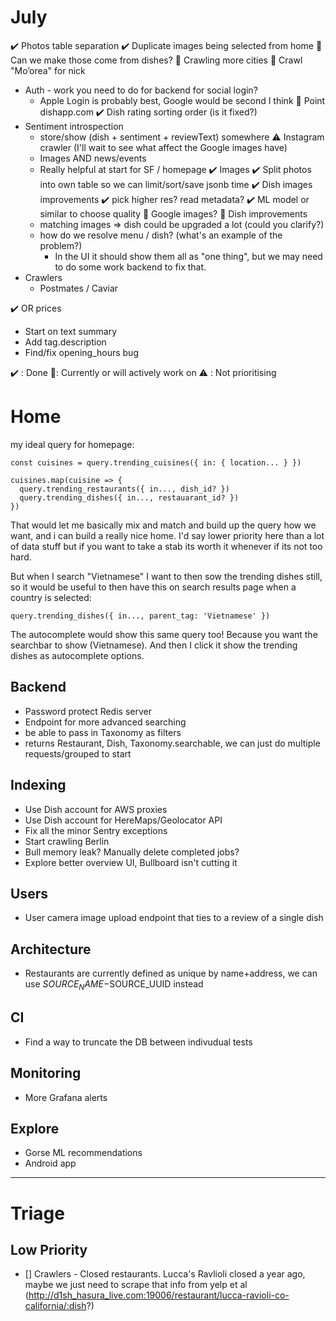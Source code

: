 # July

✔️ Photos table separation
✔️ Duplicate images being selected from home
  👷 Can we make those come from dishes?
👷 Crawling more cities
  👷 Crawl "Mo’orea" for nick
- Auth - work you need to do for backend for social login?
  - Apple Login is probably best, Google would be second I think
👷 Point dishapp.com
✔️ Dish rating sorting order (is it fixed?)
- Sentiment introspection
  - store/show (dish + sentiment + reviewText) somewhere
⚠️ Instagram crawler (I'll wait to see what affect the Google images have)
  - Images AND news/events
  - Really helpful at start for SF / homepage
✔️ Images
  ✔️ Split photos into own table so we can limit/sort/save jsonb time
  ✔️ Dish images improvements
    ✔️ pick higher res? read metadata?
    ✔️ ML model or similar to choose quality
  👷 Google images?
👷 Dish improvements
  - matching images => dish could be upgraded a lot (could you clarify?)
  - how do we resolve menu / dish? (what's an example of the problem?)
    - In the UI it should show them all as "one thing", but we may need to do some work backend to fix that.
- Crawlers
  - Postmates / Caviar

✔️  OR prices
- Start on text summary
- Add tag.description
- Find/fix opening_hours bug
    
✔️ : Done
👷: Currently or will actively work on
⚠️ : Not prioritising

# Home

my ideal query for homepage:

```
const cuisines = query.trending_cuisines({ in: { location... } })

cuisines.map(cuisine => {
  query.trending_restaurants({ in..., dish_id? })
  query.trending_dishes({ in..., restauarant_id? })
})
```

That would let me basically mix and match and build up the query how we want, and i can build a really nice home. I'd say lower priority here than a lot of data stuff but if you want to take a stab its worth it whenever if its not too hard.

But when I search "Vietnamese" I want to then sow the trending dishes still, so it would be useful to then have this on search results page when a country is selected:

```
query.trending_dishes({ in..., parent_tag: 'Vietnamese' })
```

The autocomplete would show this same query too! Because you want the searchbar to show (Vietnamese). And then I click it show the trending dishes as autocomplete options.

## Backend

- Password protect Redis server
- Endpoint for more advanced searching
- be able to pass in Taxonomy as filters
- returns Restaurant, Dish, Taxonomy.searchable, we can just do multiple requests/grouped to start

## Indexing

- Use Dish account for AWS proxies
- Use Dish account for HereMaps/Geolocator API
- Fix all the minor Sentry exceptions
- Start crawling Berlin
- Bull memory leak? Manually delete completed jobs?
- Explore better overview UI, Bullboard isn't cutting it

## Users

- User camera image upload endpoint that ties to a review of a single dish

## Architecture

- Restaurants are currently defined as unique by name+address, we can use $SOURCE_NAME-$SOURCE_UUID instead

## CI

- Find a way to truncate the DB between indivudual tests

## Monitoring

- More Grafana alerts

## Explore

- Gorse ML recommendations
- Android app

---

# Triage

## Low Priority

- [] Crawlers - Closed restaurants. Lucca's Ravlioli closed a year ago, maybe we just need to scrape that info from yelp et al (http://d1sh_hasura_live.com:19006/restaurant/lucca-ravioli-co-california/:dish?)
